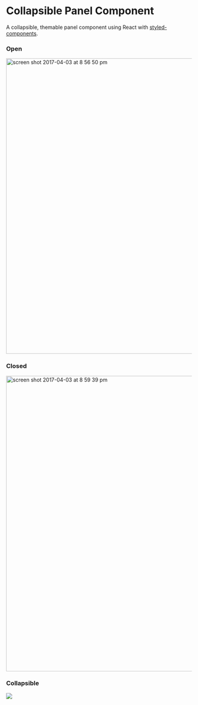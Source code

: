 # Collapsible Panel Component

A collapsible, themable panel component using React with [styled-components](https://github.com/styled-components/styled-components).

### Open
<img width="802" alt="screen shot 2017-04-03 at 8 56 50 pm" src="https://cloud.githubusercontent.com/assets/20975270/24638739/9eea2482-18b0-11e7-989b-102de7a4dae8.png">

### Closed
<img width="802" alt="screen shot 2017-04-03 at 8 59 39 pm" src="https://cloud.githubusercontent.com/assets/20975270/24638737/9c3470e4-18b0-11e7-8911-f910d0976327.png">

### Collapsible
![](https://zippy.gfycat.com/CoarseOddballFlickertailsquirrel.gif)
